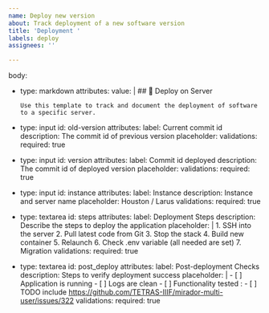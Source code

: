 ```yaml
---
name: Deploy new version
about: Track deployment of a new software version
title: 'Deployment '
labels: deploy
assignees: ''

---
```


body:
  - type: markdown
    attributes:
      value: |
        ## 🚀 Deploy on Server

        Use this template to track and document the deployment of software to a specific server.

  - type: input
    id: old-version
    attributes:
      label: Current commit id
      description: The commit id of previous version
      placeholder: 
    validations:
      required: true

  - type: input
    id: version
    attributes:
      label: Commit id deployed
      description: The commit id of deployed version
      placeholder:
    validations:
      required: true

  - type: input
    id: instance
    attributes:
      label: Instance
      description: Instance and server name 
      placeholder: Houston / Larus
    validations:
      required: true

  - type: textarea
    id: steps
    attributes:
      label: Deployment Steps
      description: Describe the steps to deploy the application
      placeholder: |
        1. SSH into the server
        2. Pull latest code from Git
        3. Stop the stack 
        4. Build new container
        5. Relaunch
        6. Check .env variable (all needed are set)
        7. Migration
    validations:
      required: true

  - type: textarea
    id: post_deploy
    attributes:
      label: Post-deployment Checks
      description: Steps to verify deployment success
      placeholder: |
        - [ ] Application is running
        - [ ] Logs are clean
        - [ ] Functionality tested :
        - [ ] TODO include https://github.com/TETRAS-IIIF/mirador-multi-user/issues/322
    validations:
      required: true

